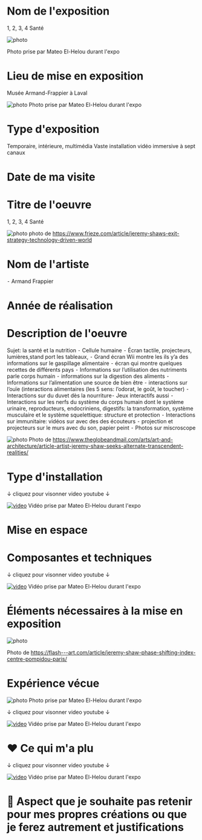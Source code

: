 # Nom de l'exposition
1, 2, 3, 4 Santé

![photo](Medias/1_Nom.jpg)

Photo prise par Mateo El-Helou durant l'expo


# Lieu de mise en exposition
 Musée Armand-Frappier à Laval

![photo](Medias/2_entree.jpg)
Photo prise par Mateo El-Helou durant l'expo


# Type d'exposition
Temporaire, intérieure, multimédia
Vaste installation vidéo immersive à sept canaux


# Date de ma visite


# Titre de l'oeuvre
1, 2, 3, 4 Santé

![photo](Medias/6_ensemble.jpeg)
photo de https://www.frieze.com/article/jeremy-shaws-exit-strategy-technology-driven-world


# Nom de l'artiste

⁃ Armand Frappier

# Année de réalisation



# Description de l'oeuvre

Sujet: la santé et la nutrition
⁃ Cellule humaine
⁃ Écran tactile, projecteurs, lumières,stand port les tableaux,
⁃ Grand écran Wii montre les ils y’a des informations sur le gaspillage alimentaire
⁃ écran qui montre quelques recettes de différents pays
⁃ Informations sur l’utilisation des nutriments parle corps humain
⁃ informations sur la digestion des aliments
⁃ Informations sur l’alimentation une source de bien être
⁃ interactions sur l’ouïe (interactions alimentaires (les 5 sens: l’odorat, le goût, le toucher)
⁃ Interactions sur du duvet dès la nourriture⁃ Jeux interactifs aussi
⁃ Interactions sur les nerfs du système du corps humain dont le système urinaire, reproducteurs, endocriniens, digestifs: la transformation, système musculaire et le système squelettique: structure et protection
⁃ Interactions sur immunitaire: vidéos sur avec des des écouteurs
⁃ projection et projecteurs sur le murs avec du son, papier peint
⁃ Photos sur miscroscope


![photo](Medias/7_vues.jpg)
Photo de https://www.theglobeandmail.com/arts/art-and-architecture/article-artist-jeremy-shaw-seeks-alternate-transcendent-realities/

# Type d'installation


↓ cliquez pour visonner video youtube ↓

[![video](https://img.youtube.com/vi/Ic0WBa8TNrA/0.jpg)](https://www.youtube.com/watch?v=Ic0WBa8TNrA)
Vidéo prise par Mateo El-Helou durant l'expo


# Mise en espace




# Composantes et techniques

  
↓ cliquez pour visonner video youtube ↓

[![video](https://img.youtube.com/vi/Sk9EG3TkOAA/0.jpg)](https://www.youtube.com/watch?v=Sk9EG3TkOAA)
Vidéo prise par Mateo El-Helou durant l'expo



# Éléments nécessaires à la mise en exposition

  
![photo](Medias/9_elements.jpeg)

Photo de https://flash---art.com/article/jeremy-shaw-phase-shifting-index-centre-pompidou-paris/


# Expérience vécue


![photo](Medias/4_danse.jpg)
Photo prise par Mateo El-Helou durant l'expo

↓ cliquez pour visonner video youtube ↓

[![video](https://img.youtube.com/vi/-gl8qSCdCBg/0.jpg)](https://www.youtube.com/watch?v=-gl8qSCdCBg)
Vidéo prise par Mateo El-Helou durant l'expo


# ❤️ Ce qui m'a plu


↓ cliquez pour visonner video youtube ↓

[![video](https://img.youtube.com/vi/gC9Gl4DL58Y/0.jpg)](https://www.youtube.com/watch?v=gC9Gl4DL58Y)
Vidéo prise par Mateo El-Helou durant l'expo


# 🤔 Aspect que je souhaite pas retenir pour mes propres créations ou que je ferez autrement et justifications






